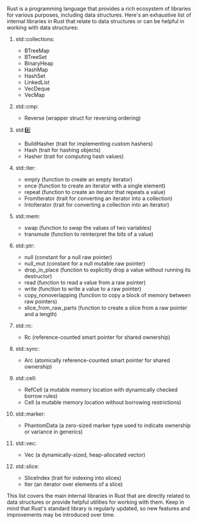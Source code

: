 Rust is a programming language that provides a rich ecosystem of libraries for various purposes, including data structures. Here's an exhaustive list of internal libraries in Rust that relate to data structures or can be helpful in working with data structures:

1. std::collections:
   - BTreeMap
   - BTreeSet
   - BinaryHeap
   - HashMap
   - HashSet
   - LinkedList
   - VecDeque
   - VecMap

2. std::cmp:
   - Reverse (wrapper struct for reversing ordering)

3. std::hash:
   - BuildHasher (trait for implementing custom hashers)
   - Hash (trait for hashing objects)
   - Hasher (trait for computing hash values)

4. std::iter:
   - empty (function to create an empty iterator)
   - once (function to create an iterator with a single element)
   - repeat (function to create an iterator that repeats a value)
   - FromIterator (trait for converting an iterator into a collection)
   - IntoIterator (trait for converting a collection into an iterator)

5. std::mem:
   - swap (function to swap the values of two variables)
   - transmute (function to reinterpret the bits of a value)

6. std::ptr:
   - null (constant for a null raw pointer)
   - null_mut (constant for a null mutable raw pointer)
   - drop_in_place (function to explicitly drop a value without running its destructor)
   - read (function to read a value from a raw pointer)
   - write (function to write a value to a raw pointer)
   - copy_nonoverlapping (function to copy a block of memory between raw pointers)
   - slice_from_raw_parts (function to create a slice from a raw pointer and a length)

7. std::rc:
   - Rc (reference-counted smart pointer for shared ownership)

8. std::sync:
   - Arc (atomically reference-counted smart pointer for shared ownership)

9. std::cell:
   - RefCell (a mutable memory location with dynamically checked borrow rules)
   - Cell (a mutable memory location without borrowing restrictions)

10. std::marker:
    - PhantomData (a zero-sized marker type used to indicate ownership or variance in generics)

11. std::vec:
    - Vec (a dynamically-sized, heap-allocated vector)

12. std::slice:
    - SliceIndex (trait for indexing into slices)
    - Iter (an iterator over elements of a slice)

This list covers the main internal libraries in Rust that are directly related to data structures or provide helpful utilities for working with them. Keep in mind that Rust's standard library is regularly updated, so new features and improvements may be introduced over time.